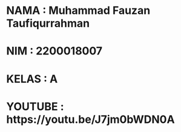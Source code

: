 <h1>NAMA : Muhammad Fauzan Taufiqurrahman</h1>
<h1>NIM : 2200018007</h1>
<h1>KELAS : A</h1>
<h1>YOUTUBE : https://youtu.be/J7jm0bWDN0A</h1>
